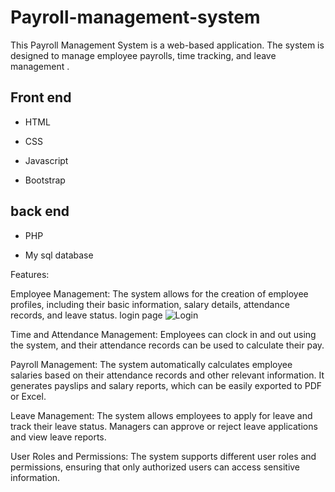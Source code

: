 # Payroll-management-system
This Payroll Management System is a web-based application. The system is designed to manage employee payrolls, time tracking, and leave management .
## Front end

- HTML

- CSS 

- Javascript

- Bootstrap

## back end

- PHP

- My sql database

Features:

Employee Management: The system allows for the creation of employee profiles, including their basic information, salary details, attendance records, and leave status.
login page ![Login](https://user-images.githubusercontent.com/91948545/235422925-c289903b-3bb1-45b5-8cf0-3feb1bd34022.png)


Time and Attendance Management: Employees can clock in and out using the system, and their attendance records can be used to calculate their pay.

Payroll Management: The system automatically calculates employee salaries based on their attendance records and other relevant information. It generates payslips and salary reports, which can be easily exported to PDF or Excel.

Leave Management: The system allows employees to apply for leave and track their leave status. Managers can approve or reject leave applications and view leave reports.

User Roles and Permissions: The system supports different user roles and permissions, ensuring that only authorized users can access sensitive information.

